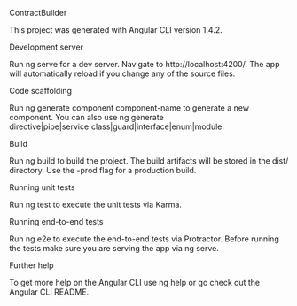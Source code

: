 ContractBuilder

This project was generated with Angular CLI version 1.4.2.


Development server

Run ng serve for a dev server. Navigate to http://localhost:4200/. The app will automatically reload if you change any of the source files.


Code scaffolding

Run ng generate component component-name to generate a new component. You can also use ng generate directive|pipe|service|class|guard|interface|enum|module.


Build

Run ng build to build the project. The build artifacts will be stored in the dist/ directory. Use the -prod flag for a production build.


Running unit tests

Run ng test to execute the unit tests via Karma.


Running end-to-end tests

Run ng e2e to execute the end-to-end tests via Protractor.
Before running the tests make sure you are serving the app via ng serve.


Further help

To get more help on the Angular CLI use ng help or go check out the Angular CLI README.